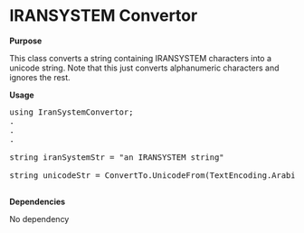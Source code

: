 IRANSYSTEM Convertor
================================

**Purpose**

This class converts a string containing IRANSYSTEM characters into a unicode string. Note that this just converts alphanumeric characters and ignores the rest.

**Usage**

<pre>
using IranSystemConvertor;
.
.
.

string iranSystemStr = "an IRANSYSTEM string"

string unicodeStr = ConvertTo.UnicodeFrom(TextEncoding.Arabic1256, iranSystemStr); 

</pre>


**Dependencies**

No dependency
